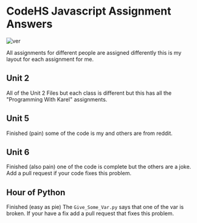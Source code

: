 # CodeHS Javascript Assignment Answers
![ver](https://img.shields.io/badge/version-2.2.1-bright=green?style=flat-square)

All assignments for different people are assigned differently this is my layout for each assignment for me.


## Unit 2

All of the Unit 2 Files but each class is different but this has all the "Programming With Karel" assignments.

## Unit 5

Finished (pain) some of the code is my and others are from reddit.

## Unit 6

Finished (also pain) one of the code is complete but the others are a joke. Add a pull request if your code fixes this problem.

## Hour of Python

Finished (easy as pie) The `Give_Some_Var.py` says that one of the var is broken. If your have a fix add a pull request that fixes this problem.

